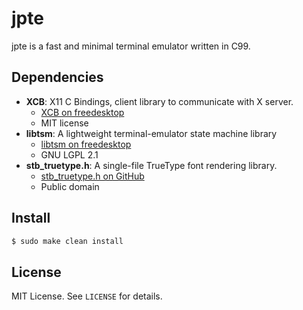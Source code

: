 # jpte

jpte is a fast and minimal terminal emulator written in C99.

## Dependencies

- **XCB**: X11 C Bindings, client library to communicate with X server.
    - [XCB on freedesktop](https://xcb.freedesktop.org)
    - MIT license
- **libtsm**: A lightweight terminal-emulator state machine library
    - [libtsm on freedesktop](https://www.freedesktop.org/wiki/Software/libtsm/)
    - GNU LGPL 2.1
- **stb_truetype.h**: A single-file TrueType font rendering library.
    - [stb_truetype.h on GitHub](https://github.com/nothings/stb)
    - Public domain

## Install
```sh
$ sudo make clean install
```

## License

MIT License. See `LICENSE` for details.
